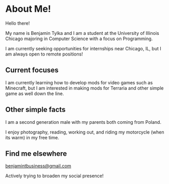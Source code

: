 # About Me!

<!--
**Btylk0/Btylk0** is a ✨ _special_ ✨ repository because its `README.md` (this file) appears on your GitHub profile.

Here are some ideas to get you started:

- 🔭 I’m currently working on ...
- 🌱 I’m currently learning ...
- 👯 I’m looking to collaborate on ...
- 🤔 I’m looking for help with ...
- 💬 Ask me about ...
- 📫 How to reach me: ...
- 😄 Pronouns: ...
- ⚡ Fun fact: ...
-->

Hello there!

My name is Benjamin Tylka and I am a student at the University of Illinois Chicago majoring in Computer Science with a focus on Programming.

I am currently seeking opportunities for internships near Chicago, IL, but I am always open to remote positions!


## Current focuses
I am currently learning how to develop mods for video games such as Minecraft, but I am interested in making mods for Terraria and other simple game as well down the line.


## Other simple facts
I am a second generation male with my parents both coming from Poland.

I enjoy photography, reading, working out, and riding my motorcycle (when its warm) in my free time.

## Find me elsewhere
benjamintbusiness@gmail.com

Actively trying to broaden my social presence!


